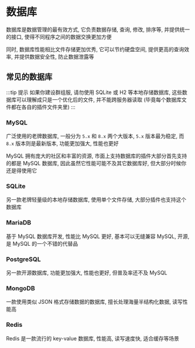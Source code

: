 # 数据库

数据库是数据管理的最有效方式, 它负责数据存储, 查询, 修改, 排序等, 并提供统一的接口, 使得不同程序之间的数据交换更加方便

同时, 数据库性能相比文件存储更加优秀, 它可以节约硬盘空间, 提供更高的查询效率, 并提供数据安全性, 防止数据泄露等

## 常见的数据库

:::tip 提示
如果你建设群组服, 请勿使用 SQLite 或 H2 等本地存储数据库, 这些数据库可以理解成只是一个优化后的文件, 并不能跨服务器读取 (毕竟每个数据库文件都在各自的插件文件夹里)
:::

### MySQL

广泛使用的老牌数据库, 一般分为 `5.x` 和 `8.x` 两个大版本, `5.x` 版本最为稳定, 而 `8.x` 版本则是最新版本, 功能更加强大, 性能也更好

MySQL 拥有庞大的社区和丰富的资源, 市面上支持数据库的插件大部分首先支持的都是 MySQL 数据库, 因此虽然它性能可能不及其它数据库好, 但大部分时候你还是得使用它

### SQLite

另一款老牌轻量级的本地存储数据库, 使用单个文件存储, 大部分插件也支持这个数据库

### MariaDB

基于 MySQL 数据库开发, 性能比 MySQL 更好, 基本可以无缝兼容 MySQL, 开源, 是 MySQL 的一个不错的代替品

### PostgreSQL

另一款开源数据库, 功能更加强大, 性能也更好, 但普及率还不及 MySQL

### MongoDB

一款使用类似 JSON 格式存储数据的数据库, 擅长处理海量半结构化数据, 读写性能高

### Redis

Redis 是一款流行的 key-value 数据库, 性能高, 读写速度快, 适合缓存等场景